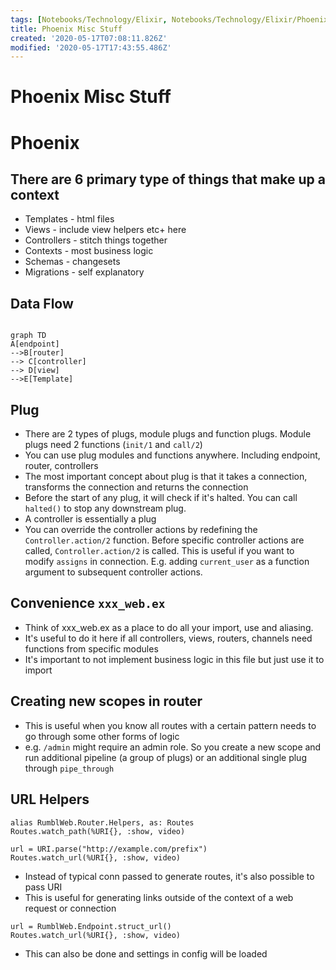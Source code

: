 ```yaml
---
tags: [Notebooks/Technology/Elixir, Notebooks/Technology/Elixir/Phoenix]
title: Phoenix Misc Stuff
created: '2020-05-17T07:08:11.826Z'
modified: '2020-05-17T17:43:55.486Z'
---
```


# Phoenix Misc Stuff

# Phoenix
## There are 6 primary type of things that make up a context
- Templates - html files
- Views - include view helpers etc+ here
- Controllers - stitch things together
- Contexts - most business logic
- Schemas - changesets
- Migrations - self explanatory

## Data Flow

```mermaid

graph TD
A[endpoint] 
-->B[router] 
--> C[controller]
--> D[view]
-->E[Template]
```

## Plug
- There are 2 types of plugs, module plugs and function plugs. Module plugs need 2 functions (`init/1` and `call/2`)
- You can use plug modules and functions anywhere. Including endpoint, router, controllers
- The most important concept about plug is that it takes a connection, transforms the connection and returns the connection
- Before the start of any plug, it will check if it's halted. You can call `halted()` to stop any downstream plug. 
- A controller is essentially a plug
- You can override the controller actions by redefining the `Controller.action/2` function. Before specific controller actions are called, `Controller.action/2` is called. This is useful if you want to modify `assigns` in connection. E.g. adding `current_user` as a function argument to subsequent controller actions.

## Convenience `xxx_web.ex`
- Think of xxx_web.ex as a place to do all your import, use and aliasing.
- It's useful to do it here if all controllers, views, routers, channels need functions from specific modules
- It's important to not implement business logic in this file but just use it to import

## Creating new scopes in router
- This is useful when you know all routes with a certain pattern needs to go through some other forms of logic
- e.g. `/admin` might require an admin role. So you create a new scope and run additional pipeline (a group of plugs) or an additional single plug through `pipe_through`

## URL Helpers
```
alias RumblWeb.Router.Helpers, ​as:​ Routes
Routes.watch_path(%URI{}, ​:show​, video)

url = URI.parse(​"​​http://example.com/prefix"​)
Routes.watch_url(%URI{}, ​:show​, video)
```
- Instead of typical conn passed to generate routes, it's also possible to pass URI
- This is useful for generating links outside of the context of a web request or connection

```
url = RumblWeb.Endpoint.struct_url()
Routes.watch_url(%URI{}, ​:show​, video)
```
- This can also be done and settings in config will be loaded





